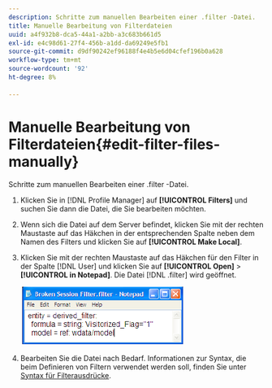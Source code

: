 ```yaml
---
description: Schritte zum manuellen Bearbeiten einer .filter -Datei.
title: Manuelle Bearbeitung von Filterdateien
uuid: a4f932b8-dca5-44a1-a2bb-a3c683b661d5
exl-id: e4c98d61-27f4-456b-a1dd-da69249e5fb1
source-git-commit: d9df90242ef96188f4e4b5e6d04cfef196b0a628
workflow-type: tm+mt
source-wordcount: '92'
ht-degree: 8%

---
```


# Manuelle Bearbeitung von Filterdateien{#edit-filter-files-manually}

Schritte zum manuellen Bearbeiten einer .filter -Datei.

1. Klicken Sie in [!DNL Profile Manager] auf **[!UICONTROL Filters]** und suchen Sie dann die Datei, die Sie bearbeiten möchten.
1. Wenn sich die Datei auf dem Server befindet, klicken Sie mit der rechten Maustaste auf das Häkchen in der entsprechenden Spalte neben dem Namen des Filters und klicken Sie auf **[!UICONTROL Make Local]**.
1. Klicken Sie mit der rechten Maustaste auf das Häkchen für den Filter in der Spalte [!DNL User] und klicken Sie auf **[!UICONTROL Open]** > **[!UICONTROL in Notepad]**. Die Datei [!DNL .filter] wird geöffnet.

   ![](assets/filter_manualEdit.png)

1. Bearbeiten Sie die Datei nach Bedarf. Informationen zur Syntax, die beim Definieren von Filtern verwendet werden soll, finden Sie unter [Syntax für Filterausdrücke](../../../../home/c-get-started/c-qry-lang-syntx/c-syntx-fltr-exp.md#concept-72f2563f809747a2a3cff7ec72462a15).
